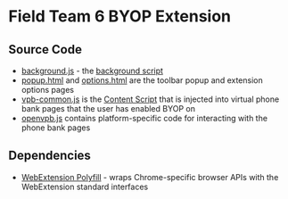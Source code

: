 # Field Team 6 BYOP Extension

## Source Code

- [background.js](./background.js) - the [background script](https://developer.mozilla.org/en-US/docs/Mozilla/Add-ons/WebExtensions/Anatomy_of_a_WebExtension#Background_scripts)
- [popup.html](./popup.html) and [options.html](./options.html) are the toolbar popup and extension options pages
- [vpb-common.js](./vpb-common.js) is the [Content Script](https://developer.mozilla.org/en-US/docs/Mozilla/Add-ons/WebExtensions/Anatomy_of_a_WebExtension#Content_scripts) that is injected into virtual phone bank pages that the user has enabled BYOP on
- [openvpb.js](./openvpb.js) contains platform-specific code for interacting with the phone bank pages

## Dependencies
- [WebExtension Polyfill](https://github.com/mozilla/webextension-polyfill) - wraps Chrome-specific browser APIs with the WebExtension standard interfaces